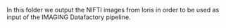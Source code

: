 In this folder we output the NIFTI images from loris in order to be used as input of the IMAGING Datafactory pipeline. 
